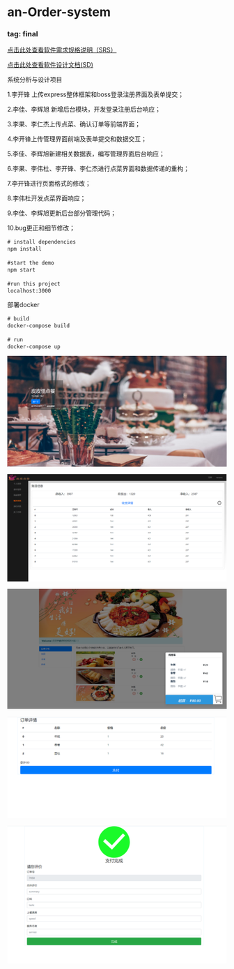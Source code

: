 # an-Order-system

### tag: final

[点击此处查看软件需求规格说明（SRS）](https://systems-analysis-and-design.github.io/Dashboard/)

[点击此处查看软件设计文档(SD)](https://github.com/Systems-Analysis-and-Design/Dashboard/blob/master/%E8%BD%AF%E4%BB%B6%E8%AE%BE%E8%AE%A1%E6%96%87%E6%A1%A3.md)

系统分析与设计项目

1.李开锋 上传express整体框架和boss登录注册界面及表单提交；

2.李佳、李辉旭 新增后台模块，开发登录注册后台响应；

3.李果、李仁杰上传点菜、确认订单等前端界面；

4.李开锋上传管理界面前端及表单提交和数据交互；

5.李佳、李辉旭新建相关数据表，编写管理界面后台响应；

6.李果、李伟杜、李开锋、李仁杰进行点菜界面和数据传递的重构；

7.李开锋进行页面格式的修改；

8.李伟杜开发点菜界面响应；

9.李佳、李辉旭更新后台部分管理代码；

10.bug更正和细节修改；


```
# install dependencies
npm install

#start the demo
npm start

#run this project
localhost:3000
```

部署docker
```
# build
docker-compose build

# run
docker-compose up
```

![](/public/images/exhibit/1.PNG)

![](/public/images/exhibit/2.PNG)

![](/public/images/exhibit/3.PNG)

![](/public/images/exhibit/4.PNG)

![](/public/images/exhibit/5.PNG)
